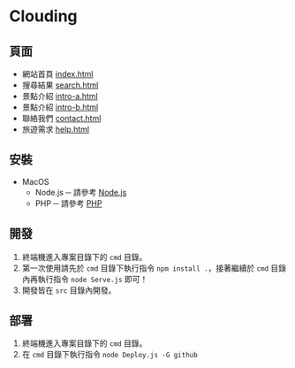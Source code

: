 # Clouding

## 頁面
* 網站首頁 [index.html](https://comdan66.github.io/clouding/index.html)
* 搜尋結果 [search.html](https://comdan66.github.io/clouding/search.html)
* 景點介紹 [intro-a.html](https://comdan66.github.io/clouding/intro-a.html)
* 景點介紹 [intro-b.html](https://comdan66.github.io/clouding/intro-b.html)
* 聯絡我們 [contact.html](https://comdan66.github.io/clouding/contact.html)
* 旅遊需求 [help.html](https://comdan66.github.io/clouding/help.html)

## 安裝
  * MacOS
    * Node.js ─ 請參考 [Node.js](https://www.ioa.tw/macOS/Node.js.html)
    * PHP ─ 請參考 [PHP](https://www.ioa.tw/macOS/PHP.html)

## 開發

1. 終端機進入專案目錄下的 `cmd` 目錄。
2. 第一次使用請先於 `cmd` 目錄下執行指令 `npm install .`，接著繼續於 `cmd` 目錄內再執行指令 `node Serve.js` 即可！
3. 開發皆在 `src` 目錄內開發。

## 部署

1. 終端機進入專案目錄下的 `cmd` 目錄。
2. 在 `cmd` 目錄下執行指令 `node Deploy.js -G github`
